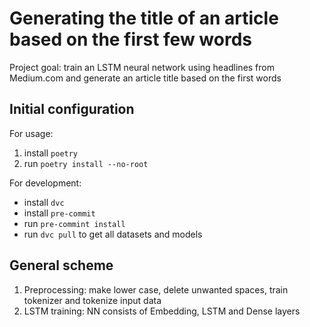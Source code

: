 # Generating the title of an article based on the first few words

Project goal: train an LSTM neural network using headlines from Medium.com and generate an article title based on the
first words

## Initial configuration

For usage:

1. install `poetry`
2. run `poetry install --no-root`

For development:

- install `dvc`
- install `pre-commit`
- run `pre-commint install`
- run `dvc pull` to get all datasets and models

## General scheme

1. Preprocessing: make lower case, delete unwanted spaces, train tokenizer and tokenize input data
2. LSTM training: NN consists of Embedding, LSTM and Dense layers 